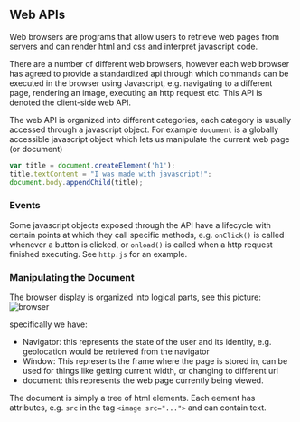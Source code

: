## Web APIs

Web browsers are programs that allow users to retrieve web pages from servers and can render html and css and interpret javascript code.

There are a number of different web browsers, however each web browser has agreed to provide a standardized api through which commands can be executed in the browser using Javascript, e.g. navigating to a different page, rendering an image, executing an http request etc. This API is denoted the client-side web API.

The web API is organized into different categories, each category is usually accessed through a javascript object. For example `document` is a globally accessible javascript object which lets us manipulate the current web page (or document)
```javascript
var title = document.createElement('h1');
title.textContent = "I was made with javascript!";
document.body.appendChild(title);
```

### Events
Some javascript objects exposed through the API have a lifecycle with certain points at which they call specific methods, e.g. `onClick()` is called whenever a button is clicked, or `onload()` is called when a http request finished executing. See `http.js` for an example.

### Manipulating the Document
The browser display is organized into logical parts, see this picture:
![browser](https://mdn.mozillademos.org/files/14557/document-window-navigator.png)

specifically we have:
* Navigator: this represents the state of the user and its identity, e.g. geolocation would be retrieved from the navigator
* Window: This represents the frame where the page is stored in, can be used for things like getting current width, or changing to different url
* document: this represents the web page currently being viewed.

The document is simply a tree of html elements. Each eement has attributes, e.g. `src` in the tag `<image src="...">` and can contain text.
